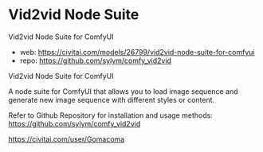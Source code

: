 Vid2vid Node Suite
========================
Vid2vid Node Suite for ComfyUI
* web: https://civitai.com/models/26799/vid2vid-node-suite-for-comfyui
* repo: https://github.com/sylym/comfy_vid2vid

Vid2vid Node Suite for ComfyUI

A node suite for ComfyUI that allows you to load image sequence and generate new image sequence with different styles or content.

Refer to Github Repository for installation and usage methods: https://github.com/sylym/comfy_vid2vid

https://civitai.com/user/Gomacoma

